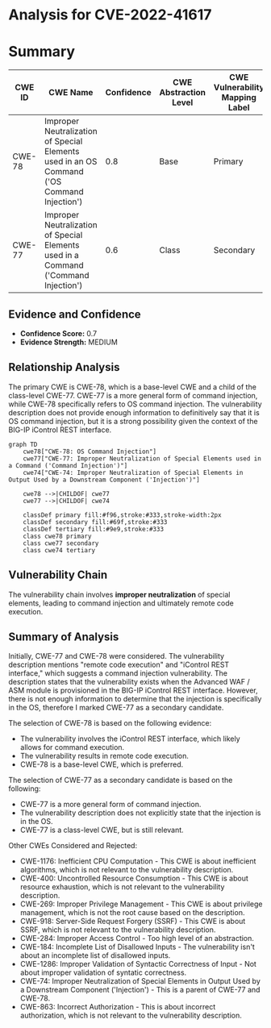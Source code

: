 # Analysis for CVE-2022-41617

# Summary
| CWE ID | CWE Name | Confidence | CWE Abstraction Level | CWE Vulnerability Mapping Label | CWE-Vulnerability Mapping Notes |
|---|---|---|---|---|---|
| CWE-78 | Improper Neutralization of Special Elements used in an OS Command ('OS Command Injection') | 0.8 | Base | Primary | Allowed |
| CWE-77 | Improper Neutralization of Special Elements used in a Command ('Command Injection') | 0.6 | Class | Secondary | Allowed-with-Review |

## Evidence and Confidence

*   **Confidence Score:** 0.7
*   **Evidence Strength:** MEDIUM

## Relationship Analysis
The primary CWE is CWE-78, which is a base-level CWE and a child of the class-level CWE-77. CWE-77 is a more general form of command injection, while CWE-78 specifically refers to OS command injection. The vulnerability description does not provide enough information to definitively say that it is OS command injection, but it is a strong possibility given the context of the BIG-IP iControl REST interface.

```mermaid
graph TD
    cwe78["CWE-78: OS Command Injection"]
    cwe77["CWE-77: Improper Neutralization of Special Elements used in a Command ('Command Injection')"]
    cwe74["CWE-74: Improper Neutralization of Special Elements in Output Used by a Downstream Component ('Injection')"]
    
    cwe78 -->|CHILDOF| cwe77
    cwe77 -->|CHILDOF| cwe74
    
    classDef primary fill:#f96,stroke:#333,stroke-width:2px
    classDef secondary fill:#69f,stroke:#333
    classDef tertiary fill:#9e9,stroke:#333
    class cwe78 primary
    class cwe77 secondary
    class cwe74 tertiary
```

## Vulnerability Chain
The vulnerability chain involves **improper neutralization** of special elements, leading to command injection and ultimately remote code execution.

## Summary of Analysis
Initially, CWE-77 and CWE-78 were considered. The vulnerability description mentions "remote code execution" and "iControl REST interface," which suggests a command injection vulnerability. The description states that the vulnerability exists when the Advanced WAF / ASM module is provisioned in the BIG-IP iControl REST interface. However, there is not enough information to determine that the injection is specifically in the OS, therefore I marked CWE-77 as a secondary candidate.

The selection of CWE-78 is based on the following evidence:

*   The vulnerability involves the iControl REST interface, which likely allows for command execution.
*   The vulnerability results in remote code execution.
*   CWE-78 is a base-level CWE, which is preferred.

The selection of CWE-77 as a secondary candidate is based on the following:

*   CWE-77 is a more general form of command injection.
*   The vulnerability description does not explicitly state that the injection is in the OS.
*   CWE-77 is a class-level CWE, but is still relevant.

Other CWEs Considered and Rejected:

*   CWE-1176: Inefficient CPU Computation - This CWE is about inefficient algorithms, which is not relevant to the vulnerability description.
*   CWE-400: Uncontrolled Resource Consumption - This CWE is about resource exhaustion, which is not relevant to the vulnerability description.
*   CWE-269: Improper Privilege Management - This CWE is about privilege management, which is not the root cause based on the description.
*   CWE-918: Server-Side Request Forgery (SSRF) - This CWE is about SSRF, which is not relevant to the vulnerability description.
*   CWE-284: Improper Access Control - Too high level of an abstraction.
*   CWE-184: Incomplete List of Disallowed Inputs - The vulnerability isn't about an incomplete list of disallowed inputs.
*   CWE-1286: Improper Validation of Syntactic Correctness of Input - Not about improper validation of syntatic correctness.
*   CWE-74: Improper Neutralization of Special Elements in Output Used by a Downstream Component ('Injection') - This is a parent of CWE-77 and CWE-78.
*   CWE-863: Incorrect Authorization - This is about incorrect authorization, which is not relevant to the vulnerability description.